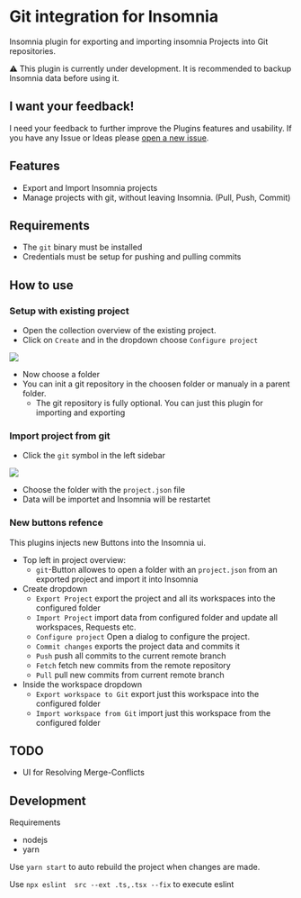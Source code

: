 # Git integration for Insomnia

Insomnia plugin for exporting and importing insomnia Projects into Git
repositories.

⚠️ This plugin is currently under development. It is recommended to backup
Insomnia data before using it.

## I want your feedback!

I need your feedback to further improve the Plugins features and usability. If you have any Issue or Ideas please [open a new issue](https://github.com/Its-treason/insomnia-plugin-git-integration/issues/new).

## Features

- Export and Import Insomnia projects
- Manage projects with git, without leaving Insomnia. (Pull, Push, Commit)

## Requirements

- The `git` binary must be installed
- Credentials must be setup for pushing and pulling commits

## How to use

### Setup with existing project

- Open the collection overview of the existing project.
- Click on `Create` and in the dropdown choose `Configure project`

![](https://cdn.discordapp.com/attachments/693228572286124085/1090742892953354372/Screenshot_2023-03-29_225814.png)

- Now choose a folder
- You can init a git repository in the choosen folder or manualy in a parent folder.
  - The git repository is fully optional. You can just this plugin for importing and exporting

### Import project from git

- Click the `git` symbol in the left sidebar

![](https://cdn.discordapp.com/attachments/693228572286124085/1090742892311625821/Screenshot_2023-03-29_225628.png)

- Choose the folder with the `project.json` file
- Data will be importet and Insomnia will be restartet

### New buttons refence

This plugins injects new Buttons into the Insomnia ui.

- Top left in project overview:
  - `git`-Button allowes to open a folder with an `project.json` from an exported project and import it into Insomnia
- Create dropdown
  - `Export Project` export the project and all its workspaces into the configured folder
  - `Import Project` import data from configured folder and update all workspaces, Requests etc.
  - `Configure project` Open a dialog to configure the project.
  - `Commit changes` exports the project data and commits it
  - `Push` push all commits to the current remote branch
  - `Fetch` fetch new commits from the remote repository
  - `Pull` pull new commits from current remote branch
- Inside the workspace dropdown
  - `Export workspace to Git` export just this workspace into the configured folder
  - `Import workspace from Git` import just this workspace from the configured folder

## TODO

- UI for Resolving Merge-Conflicts

## Development

Requirements
- nodejs
- yarn

Use `yarn start` to auto rebuild the project when changes are made.

Use `npx eslint  src --ext .ts,.tsx --fix` to execute eslint
